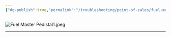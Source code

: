 ```yaml
---
{"dg-publish":true,"permalink":"/troubleshooting/point-of-sales/fuel-master/fuel-master-3500/"}
---
```


![Fuel Master Pedistal1.jpeg](/img/user/Assets/Images/Fuel%20Master%20Pedistal1.jpeg)

---
